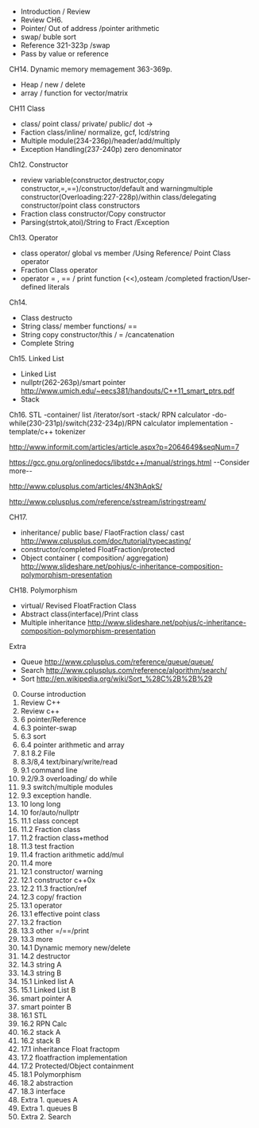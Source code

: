 - Introduction / Review 
- Review
CH6. 
 - Pointer/ Out of address /pointer arithmetic
 - swap/ buble sort
 - Reference 321-323p /swap 
 - Pass by value or reference

CH14. Dynamic memory memagement 363-369p.
- Heap / new / delete
- array / function for vector/matrix

CH11 Class
 - class/ point class/ private/ public/ dot ->
 - Faction class/inline/ normalize, gcf, lcd/string
 - Multiple module(234-236p)/header/add/multiply
 - Exception Handling(237-240p) zero denominator

Ch12. Constructor
- review variable(constructor,destructor,copy constructor,=,==)/constructor/default and warningmultiple constructor(Overloading:227-228p)/within class/delegating constructor/point class constructors
- Fraction class constructor/Copy constructor
- Parsing(strtok,atoi)/String to Fract /Exception

Ch13. Operator
 - class operator/ global vs member /Using Reference/ Point Class operator
 - Fraction Class operator
 - operator = , == / print function (<<),osteam /completed fraction/User-defined literals
 
Ch14.
 - Class destructo
 - String class/ member functions/ ==
 - String copy constructor/this / = /cancatenation
 - Complete String

Ch15. Linked List
 - Linked List
 - nullptr(262-263p)/smart pointer http://www.umich.edu/~eecs381/handouts/C++11_smart_ptrs.pdf
 - Stack

Ch16. STL
 -container/ list /iterator/sort
 -stack/ RPN calculator
 -do-while(230-231p)/switch(232-234p)/RPN calculator implementation
 -template/c++ tokenizer 

http://www.informit.com/articles/article.aspx?p=2064649&seqNum=7 
 
https://gcc.gnu.org/onlinedocs/libstdc++/manual/strings.html  --Consider more--

http://www.cplusplus.com/articles/4N3hAqkS/

http://www.cplusplus.com/reference/sstream/istringstream/
 
CH17. 
 - inheritance/ public base/ FlaotFraction class/ cast http://www.cplusplus.com/doc/tutorial/typecasting/
 - constructor/completed FloatFraction/protected
 - Object container ( composition/ aggregation) http://www.slideshare.net/pohjus/c-inheritance-composition-polymorphism-presentation
 
CH18. Polymorphism
 - virtual/ Revised FloatFraction Class
 - Abstract class(interface)/Print class
 - Multiple inheritance http://www.slideshare.net/pohjus/c-inheritance-composition-polymorphism-presentation
 
Extra
 - Queue http://www.cplusplus.com/reference/queue/queue/
 - <algorithm> Search http://www.cplusplus.com/reference/algorithm/search/
 - <algorithm> Sort http://en.wikipedia.org/wiki/Sort_%28C%2B%2B%29
 

0. Course introduction
1. Review C++
2. Review c++
3. 6 pointer/Reference
4. 6.3 pointer-swap
5. 6.3 sort
6. 6.4 pointer arithmetic and array
7. 8.1 8.2 File
8. 8.3/8,4 text/binary/write/read
9. 9.1 command line
10. 9.2/9.3  overloading/ do while
11. 9.3 switch/multiple modules
12. 9.3 exception handle.
13. 10 long long 
14. 10 for/auto/nullptr
15. 11.1 class concept
16. 11.2 Fraction class
17. 11.2 fraction class+method
18. 11.3 test fraction
19. 11.4 fraction arithmetic add/mul
20. 11.4 more
21. 12.1 constructor/ warning
22. 12.1 constructor  c++0x
23. 12.2 11.3 fraction/ref
24. 12.3 copy/ fraction
25. 13.1 operator
26. 13.1 effective point class
27. 13.2 fraction 
28. 13.3 other =/==/print
29. 13.3 more
30. 14.1 Dynamic memory new/delete
31. 14.2 destructor
32. 14.3 string A
33. 14.3 string B
34. 15.1 Linked list A
35. 15.1 Linked List B
36. smart pointer A
37. smart pointer B
38. 16.1 STL
39. 16.2 RPN Calc  
40. 16.2 stack A
41. 16.2 stack B
42. 17.1 inheritance Float fractopm
43. 17.2 floatfraction implementation
44. 17.2 Protected/Object containment
45. 18.1  Polymorphism
46. 18.2 abstraction
47. 18.3 interface
48. Extra 1. queues A
49. Extra 1. queues B
50. Extra 2. Search
